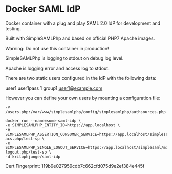 # Docker SAML IdP

Docker container with a plug and play SAML 2.0 IdP for development and testing.

Built with SimpleSAMLPhp and based on official PHP7 Apache images.

Warning: Do not use this container in production!

SimpleSAMLPhp is logging to stdout on debug log level.

Apache is logging error and access log to stdout.

There are two static users configured in the IdP with the following data:

user1
user1pass
1
group1
user1@example.com


However you can define your own users by mounting a configuration file:

```
-v /users.php:/var/www/simplesamlphp/config/simplesamlphp/authsources.php
```


```
docker run --name=some-saml-idp \
-e SIMPLESAMLPHP_ENTITY_ID=https://app.localhost \
-e SIMPLESAMLPHP_ASSERTION_CONSUMER_SERVICE=https://app.localhost/simplesaml/module.php/saml/sp/saml2-acs.php/test-sp \
-e SIMPLESAMLPHP_SINGLE_LOGOUT_SERVICE=https://app.localhost/simplesaml/module.php/saml/sp/saml2-logout.php/test-sp \
-d kritophjunge/saml-idp
```





Cert Fingerprint: 119b9e027959cdb7c662cfd075d9e2ef384e445f
